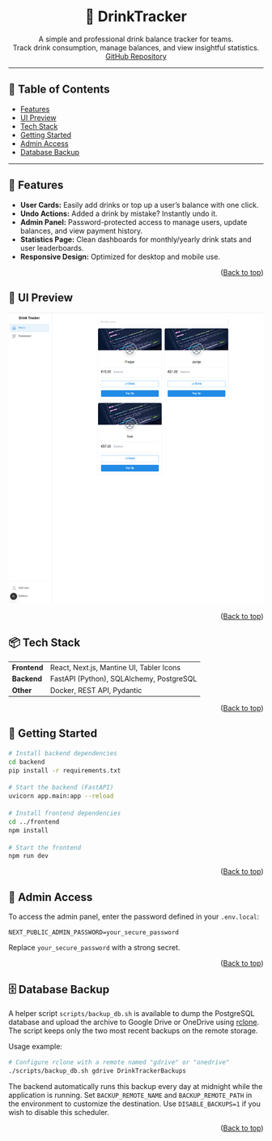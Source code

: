 <a name="top"></a>
<h1 align="center">🥤 DrinkTracker</h1>

<p align="center">
  A simple and professional drink balance tracker for teams.<br/>
  Track drink consumption, manage balances, and view insightful statistics.<br/>
  <a href="https://github.com/Pecako2001/DrinkTracker">GitHub Repository</a>
</p>

---

## 📑 Table of Contents

- [Features](#features)
- [UI Preview](#ui-preview)
- [Tech Stack](#tech-stack)
- [Getting Started](#getting-started)
- [Admin Access](#admin-access)
- [Database Backup](#database-backup)

---

## 🚀 Features

- **User Cards:** Easily add drinks or top up a user’s balance with one click.
- **Undo Actions:** Added a drink by mistake? Instantly undo it.
- **Admin Panel:** Password-protected access to manage users, update balances, and view payment history.
- **Statistics Page:** Clean dashboards for monthly/yearly drink stats and user leaderboards.
- **Responsive Design:** Optimized for desktop and mobile use.

<p align="right">(<a href="#top">Back to top</a>)</p>

## 📸 UI Preview

<p align="center">
  <img src="images/preview.png" alt="App Screenshot" width="600" />
</p>

<p align="right">(<a href="#top">Back to top</a>)</p>

## 📦 Tech Stack

<table>
  <tr>
    <td><b>Frontend</b></td>
    <td>React, Next.js, Mantine UI, Tabler Icons</td>
  </tr>
  <tr>
    <td><b>Backend</b></td>
    <td>FastAPI (Python), SQLAlchemy, PostgreSQL</td>
  </tr>
  <tr>
    <td><b>Other</b></td>
    <td>Docker, REST API, Pydantic</td>
  </tr>
</table>

<p align="right">(<a href="#top">Back to top</a>)</p>

## 🔧 Getting Started

```bash
# Install backend dependencies
cd backend
pip install -r requirements.txt

# Start the backend (FastAPI)
uvicorn app.main:app --reload

# Install frontend dependencies
cd ../frontend
npm install

# Start the frontend
npm run dev
```

<p align="right">(<a href="#top">Back to top</a>)</p>

## 🔐 Admin Access

To access the admin panel, enter the password defined in your `.env.local`:

```env
NEXT_PUBLIC_ADMIN_PASSWORD=your_secure_password
```
Replace `your_secure_password` with a strong secret.

<p align="right">(<a href="#top">Back to top</a>)</p>

## 🗄 Database Backup

A helper script `scripts/backup_db.sh` is available to dump the PostgreSQL database and upload the archive to Google Drive or OneDrive using [rclone](https://rclone.org). The script keeps only the two most recent backups on the remote storage.

Usage example:

```bash
# Configure rclone with a remote named "gdrive" or "onedrive"
./scripts/backup_db.sh gdrive DrinkTrackerBackups
```

The backend automatically runs this backup every day at midnight while the
application is running. Set `BACKUP_REMOTE_NAME` and `BACKUP_REMOTE_PATH` in the
environment to customize the destination. Use `DISABLE_BACKUPS=1` if you wish to
disable this scheduler.

<p align="right">(<a href="#top">Back to top</a>)</p>
